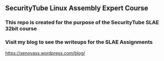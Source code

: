 ## SecurityTube Linux Assembly Expert Course

### This repo is created for the purpose of the SecurityTube SLAE 32bit course

### Visit my blog to see the writeups for the SLAE Assignments

https://xenovass.wordpress.com/blog/
